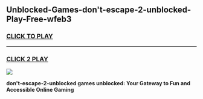
## Unblocked-Games-don't-escape-2-unblocked-Play-Free-wfeb3
<h3>
<a href="https://premium76.site?title=don't-escape-2-unblocked&ref=18A1">CLICK TO PLAY</a></h3>
<hr>

<h3>
<a href="https://premium76.site?title=don't-escape-2-unblocked&ref=18A1">CLICK 2 PLAY</a>
  
</h3>

<a href="https://premium76.site?title=don't-escape-2-unblocked&ref=18A1"><img src="https://clearcache.store/games.png"></a>


**don't-escape-2-unblocked games unblocked: Your Gateway to Fun and Accessible Online Gaming**
